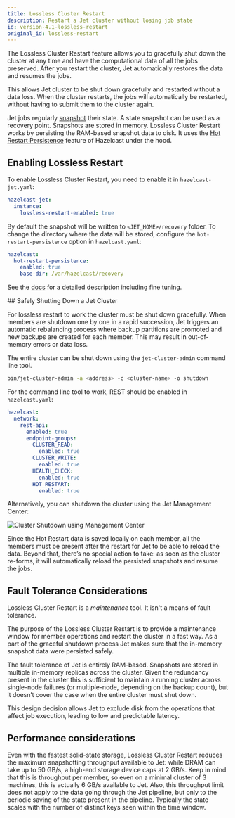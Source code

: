 ```yaml
---
title: Lossless Cluster Restart
description: Restart a Jet cluster without losing job state
id: version-4.1-lossless-restart
original_id: lossless-restart
---
```


The Lossless Cluster Restart feature allows you to gracefully shut down
the cluster at any time and have the computational data of all the jobs
preserved. After you restart the cluster, Jet automatically restores the
data and resumes the jobs.

This allows Jet cluster to be shut down gracefully and restarted without
a data loss. When the cluster restarts, the jobs will automatically be
restarted, without having to submit them to the cluster again.

Jet jobs regularly [snapshot](../architecture/fault-tolerance) their
state. A state snapshot can be used as a recovery point. Snapshots are
stored in memory. Lossless Cluster Restart works by persisting the
RAM-based snapshot data to disk. It uses the [Hot Restart
Persistence](https://docs.hazelcast.org/docs/latest/manual/html-single/index.html#hot-restart-persistence)
feature of Hazelcast under the hood.

## Enabling Lossless Restart

To enable Lossless Cluster Restart, you need to enable it in
`hazelcast-jet.yaml`:

```yml
hazelcast-jet:
  instance:
    lossless-restart-enabled: true
```

By default the snapshot will be written to `<JET_HOME>/recovery` folder.
To change the directory where the data will be stored, configure the
`hot-restart-persistence` option in `hazelcast.yaml`:

```yml
hazelcast:
  hot-restart-persistence:
    enabled: true
    base-dir: /var/hazelcast/recovery
```

See the
[docs](https://docs.hazelcast.org/docs/{imdg-version}/manual/html-single/index.html#hot-restart-persistence)
for a detailed description including fine tuning.

## Safely Shutting Down a Jet Cluster

For lossless restart to work the cluster must be shut down gracefully.
When members are shutdown one by one in a rapid succession, Jet triggers
an automatic rebalancing process where backup partitions are promoted
and new backups are created for each member. This may result in
out-of-memory errors or data loss.

The entire cluster can be shut down using the `jet-cluster-admin`
command line tool.

```bash
bin/jet-cluster-admin -a <address> -c <cluster-name> -o shutdown
```

For the command line tool to work, REST should be enabled in
`hazelcast.yaml`:

```yaml
hazelcast:
  network:
    rest-api:
      enabled: true
      endpoint-groups:
        CLUSTER_READ:
          enabled: true
        CLUSTER_WRITE:
          enabled: true
        HEALTH_CHECK:
          enabled: true
        HOT_RESTART:
          enabled: true
```

Alternatively, you can shutdown the cluster using the Jet Management
Center:

![Cluster Shutdown using Management Center](assets/management-center-shutdown.png)

Since the Hot Restart data is saved locally on each member, all the
members must be present after the restart for Jet to be able to reload
the data. Beyond that, there’s no special action to take: as soon as the
cluster re-forms, it will automatically reload the persisted snapshots
and resume the jobs.

## Fault Tolerance Considerations

Lossless Cluster Restart is a _maintenance_ tool. It isn't a means of
fault tolerance.

The purpose of the Lossless Cluster Restart is to provide a maintenance
window for member operations and restart the cluster in a fast way. As a
part of the graceful shutdown process Jet makes sure that the in-memory
snapshot data were persisted safely.

The fault tolerance of Jet is entirely RAM-based. Snapshots are stored
in multiple in-memory replicas across the cluster. Given the redundancy
present in the cluster this is sufficient to maintain a running cluster
across single-node failures (or multiple-node, depending on the backup
count), but it doesn’t cover the case when the entire cluster must shut
down.

This design decision allows Jet to exclude disk from the operations that
affect job execution, leading to low and predictable latency.

## Performance considerations

Even with the fastest solid-state storage, Lossless Cluster Restart
reduces the maximum snapshotting throughput available to Jet:
while DRAM can take up to 50 GB/s, a high-end storage device caps at
2 GB/s. Keep in mind that this is throughput per member, so even on a
minimal cluster of 3 machines, this is actually 6 GB/s available to Jet.
Also, this throughput limit does not apply to the data going through the
Jet pipeline, but only to the periodic saving of the state present in
the pipeline. Typically the state scales with the number of distinct
keys seen within the time window.
